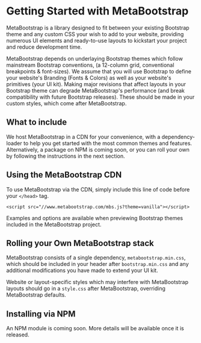 # Getting Started with MetaBootstrap

MetaBootstrap is a library designed to fit between your existing Bootstrap theme and any custom CSS your wish to add to your website, providing numerous UI elements and ready-to-use layouts to kickstart your project and reduce development time.

MetaBootstrap depends on underlaying Bootstrap themes which follow mainstream Bootstrap conventions, (a 12-column grid, conventional breakpoints & font-sizes). We assume that you will use Bootstrap to define your website's Branding (Fonts & Colors) as well as your website's primitives (your UI kit). Making major revisions that affect layouts in your Bootstrap theme can degrade MetaBootstrap's performance (and break compatibility with future Bootstrap releases). These should be made in your custom styles, which come after MetaBootstrap.

## What to include

We host MetaBootstrap in a CDN for your convenience, with a dependency-loader to help you get started with the most common themes and features. Alternatively, a package on NPM is coming soon, or you can roll your own by following the instructions in the next section.

## Using the MetaBootstrap CDN

To use MetaBootstrap via the CDN, simply include this line of code before your `</head>` tag.

	<script src="//www.metabootstrap.com/mbs.js?theme=vanilla"></script>

Examples and options are available when previewing Bootstrap themes included in the MetaBootstrap project.

## Rolling your Own MetaBootstrap stack

MetaBootstrap consists of a single dependency, `metabootstrap.min.css`, which should be included in your header after `bootstrap.min.css` and any additional modifications you have made to extend your UI kit.

Website or layout-specific styles which may interfere with MetaBootstrap layouts should go in a `style.css` after MetaBootstrap, overriding MetaBootstrap defaults.

## Installing via NPM

An NPM module is coming soon. More details will be available once it is released.


